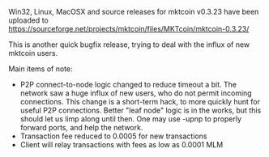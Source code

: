Win32, Linux, MacOSX and source releases for mktcoin v0.3.23 have been uploaded to
https://sourceforge.net/projects/mktcoin/files/MKTcoin/mktcoin-0.3.23/

This is another quick bugfix release, trying to deal with the influx of new mktcoin users.

Main items of note:

* P2P connect-to-node logic changed to reduce timeout a bit.  The network saw a huge influx of new users, who do not permit incoming connections.  This change is a short-term hack, to more quickly hunt for useful P2P connections.  Better "leaf node" logic is in the works, but this should let us limp along until then.  One may use -upnp to properly forward ports, and help the network.
* Transaction fee reduced to 0.0005 for new transactions
* Client will relay transactions with fees as low as 0.0001 MLM
